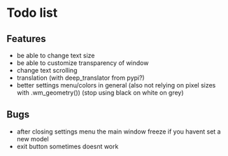 # Todo list
## Features
  - be able to change text size
  - be able to customize transparency of window
  - change text scrolling
  - translation (with deep_translator from pypi?)
  - better settings menu/colors in general (also not relying on pixel sizes with .wm_geometry()) (stop using black on white on grey)

## Bugs
  - after closing settings menu the main window freeze if you havent set a new model
  - exit button sometimes doesnt work